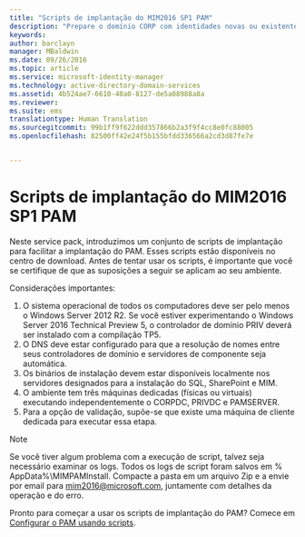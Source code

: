 ```yaml
---
title: "Scripts de implantação do MIM2016 SP1 PAM"
description: "Prepare o domínio CORP com identidades novas ou existentes para serem gerenciadas pelo Privileged Identity Manager usando scripts"
keywords: 
author: barclayn
manager: MBaldwin
ms.date: 09/26/2016
ms.topic: article
ms.service: microsoft-identity-manager
ms.technology: active-directory-domain-services
ms.assetid: 4b524ae7-6610-40a0-8127-de5a08988a8a
ms.reviewer: 
ms.suite: ems
translationtype: Human Translation
ms.sourcegitcommit: 99b1ff9f622ddd357866b2a3f9f4cc8e0fc88005
ms.openlocfilehash: 82500ff42e24f5b155bfdd336566a2cd3d87fe7e


---
```


# <a name="mim2016-sp1-pam-deployment-scripts"></a>Scripts de implantação do MIM2016 SP1 PAM

Neste service pack, introduzimos um conjunto de scripts de implantação para facilitar a implantação do PAM. Esses scripts estão disponíveis no centro de download. Antes de tentar usar os scripts, é importante que você se certifique de que as suposições a seguir se aplicam ao seu ambiente.

Considerações importantes:
1. O sistema operacional de todos os computadores deve ser pelo menos o Windows Server 2012 R2. Se você estiver experimentando o Windows Server 2016 Technical Preview 5, o controlador de domínio PRIV deverá ser instalado com a compilação TP5.
2. O DNS deve estar configurado para que a resolução de nomes entre seus controladores de domínio e servidores de componente seja automática.
3. Os binários de instalação devem estar disponíveis localmente nos servidores designados para a instalação do SQL, SharePoint e MIM.
4. O ambiente tem três máquinas dedicadas (físicas ou virtuais) executando independentemente o CORPDC, PRIVDC e PAMSERVER.
5. Para a opção de validação, supõe-se que existe uma máquina de cliente dedicada para executar essa etapa.

>[!NOTE]
>Se você tiver algum problema com a execução de script, talvez seja necessário examinar os logs. Todos os logs de script foram salvos em % AppData%\MIMPAMInstall. Compacte a pasta em um arquivo Zip e a envie por email para mim2016@microsoft.com, juntamente com detalhes da operação e do erro.

Pronto para começar a usar os scripts de implantação do PAM? Comece em [Configurar o PAM usando scripts](/microsoft-identity-manager/pam/sp1-pam-configure-using-scripts).



<!--HONumber=Oct16_HO1-->


